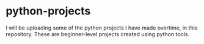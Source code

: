 # python-projects

I will be uploading some of the python projects I have made overtime, in this repository.
These are beginner-level projects created using python tools.
